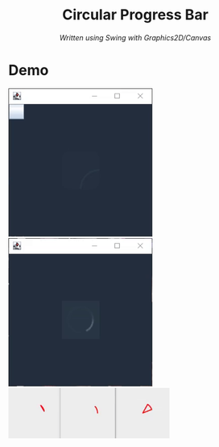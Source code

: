 <h1 align="center">Circular Progress Bar</h1>
<h6 align="center">Written using Swing with Graphics2D/Canvas</h6>

# Demo
![](.github/g1.gif)
![](.github/g2.gif)
![](.github/g3.gif)
